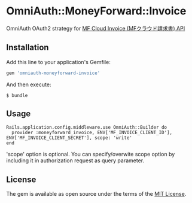 # OmniAuth::MoneyForward::Invoice

OmniAuth OAuth2 strategy for [MF Cloud Invoice (MFクラウド請求書) API](https://github.com/moneyforward/invoice-api-doc)

## Installation

Add this line to your application's Gemfile:

```ruby
gem 'omniauth-moneyforward-invoice'
```

And then execute:

    $ bundle

## Usage

```
Rails.application.config.middleware.use OmniAuth::Builder do
  provider :moneyforward_invoice, ENV['MF_INVOICE_CLIENT_ID'], ENV['MF_INVOICE_CLIENT_SECRET'], scope: 'write'
end
```

'scope' option is optional. You can specify/overwite scope option by including it in authorization request as query parameter.

## License

The gem is available as open source under the terms of the [MIT License](http://opensource.org/licenses/MIT).
